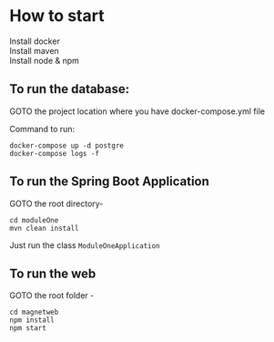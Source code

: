 # How to start
Install docker    
Install maven    
Install node & npm    

## To run the database:

GOTO the project location where you have docker-compose.yml file

Command to run:
```   
docker-compose up -d postgre
docker-compose logs -f   
```   

## To run the Spring Boot Application

GOTO the root directory-
```
cd moduleOne
mvn clean install   
```   

Just run the class ```ModuleOneApplication```

## To run the web

GOTO the root folder - 

```
cd magnetweb
npm install
npm start   
```
